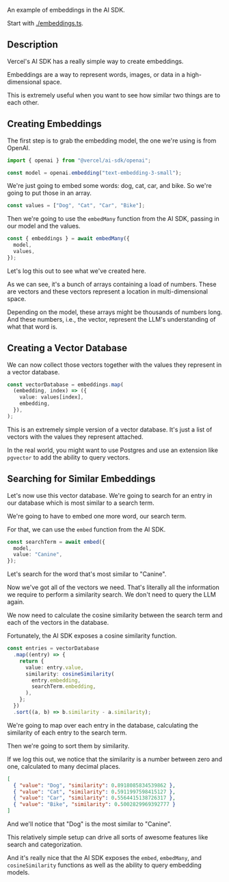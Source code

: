 An example of embeddings in the AI SDK.

Start with [./embeddings.ts](./embeddings.ts).

## Description

Vercel's AI SDK has a really simple way to create embeddings.

Embeddings are a way to represent words, images, or data in a high-dimensional space.

This is extremely useful when you want to see how similar two things are to each other.

## Creating Embeddings

The first step is to grab the embedding model, the one we're using is from OpenAI.

```ts
import { openai } from "@vercel/ai-sdk/openai";

const model = openai.embedding("text-embedding-3-small");
```

We're just going to embed some words: dog, cat, car, and bike. So we're going to put those in an array.

```ts
const values = ["Dog", "Cat", "Car", "Bike"];
```

Then we're going to use the `embedMany` function from the AI SDK, passing in our model and the values.

```ts
const { embeddings } = await embedMany({
  model,
  values,
});
```

Let's log this out to see what we've created here.

<!-- SHOW LOGS -->

As we can see, it's a bunch of arrays containing a load of numbers. These are vectors and these vectors represent a location in multi-dimensional space.

Depending on the model, these arrays might be thousands of numbers long. And these numbers, i.e., the vector, represent the LLM's understanding of what that word is.

## Creating a Vector Database

We can now collect those vectors together with the values they represent in a vector database.

```ts
const vectorDatabase = embeddings.map(
  (embedding, index) => ({
    value: values[index],
    embedding,
  }),
);
```

This is an extremely simple version of a vector database. It's just a list of vectors with the values they represent attached.

In the real world, you might want to use Postgres and use an extension like `pgvector` to add the ability to query vectors.

## Searching for Similar Embeddings

Let's now use this vector database. We're going to search for an entry in our database which is most similar to a search term.

We're going to have to embed one more word, our search term.

For that, we can use the `embed` function from the AI SDK.

```ts
const searchTerm = await embed({
  model,
  value: "Canine",
});
```

Let's search for the word that's most similar to "Canine".

Now we've got all of the vectors we need. That's literally all the information we require to perform a similarity search. We don't need to query the LLM again.

We now need to calculate the cosine similarity between the search term and each of the vectors in the database.

Fortunately, the AI SDK exposes a cosine similarity function.

```ts
const entries = vectorDatabase
  .map((entry) => {
    return {
      value: entry.value,
      similarity: cosineSimilarity(
        entry.embedding,
        searchTerm.embedding,
      ),
    };
  })
  .sort((a, b) => b.similarity - a.similarity);
```

We're going to map over each entry in the database, calculating the similarity of each entry to the search term.

Then we're going to sort them by similarity.

If we log this out, we notice that the similarity is a number between zero and one, calculated to many decimal places.

```json
[
  { "value": "Dog", "similarity": 0.8918085834539862 },
  { "value": "Cat", "similarity": 0.5911997598415127 },
  { "value": "Car", "similarity": 0.5564415138726317 },
  { "value": "Bike", "similarity": 0.5002829969392777 }
]
```

And we'll notice that "Dog" is the most similar to "Canine".

This relatively simple setup can drive all sorts of awesome features like search and categorization.

And it's really nice that the AI SDK exposes the `embed`, `embedMany`, and `cosineSimilarity` functions as well as the ability to query embedding models.
